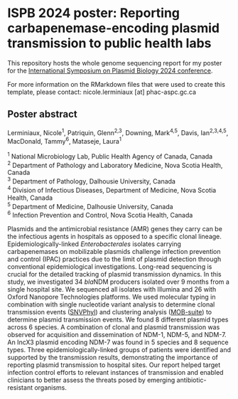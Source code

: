# ISPB 2024 poster: Reporting carbapenemase-encoding plasmid transmission to public health labs 

This repository hosts the whole genome sequencing report for my poster for the [International Symposium on Plasmid Biology 2024 conference](https://smartconf.jp/content/ispb2024).

For more information on the RMarkdown files that were used to create this template, please contact: nicole.lerminiaux [at] phac-aspc.gc.ca

## Poster abstract
Lerminiaux, Nicole<sup>1</sup>, Patriquin, Glenn<sup>2,3</sup>, Downing, Mark<sup>4,5</sup>, Davis, Ian<sup>2,3,4,5</sup>, MacDonald, Tammy<sup>6</sup>, Mataseje, Laura<sup>1</sup>

<sup>1</sup> National Microbiology Lab, Public Health Agency of Canada, Canada  
<sup>2</sup> Department of Pathology and Laboratory Medicine, Nova Scotia Health, Canada  
<sup>3</sup> Department of Pathology, Dalhousie University, Canada  
<sup>4</sup> Division of Infectious Diseases, Department of Medicine, Nova Scotia Health, Canada  
<sup>5</sup> Department of Medicine, Dalhousie University, Canada  
<sup>6</sup> Infection Prevention and Control, Nova Scotia Health, Canada  

Plasmids and the antimicrobial resistance (AMR) genes they carry can be the infectious agents in hospitals as opposed to a specific clonal lineage. Epidemiologically-linked *Enterobacterales* isolates carrying carbapenemases on mobilizable plasmids challenge infection prevention and control (IPAC) practices due to the limit of plasmid detection through conventional epidemiological investigations. Long-read sequencing is crucial for the detailed tracking of plasmid transmission dynamics. In this study, we investigated 34 *bla*NDM producers isolated over 9 months from a single hospital site. We sequenced all isolates with Illumina and 26 with Oxford Nanopore Technologies platforms. We used molecular typing in combination with single nucleotide variant analysis to determine clonal transmission events ([SNVPhyl](https://doi.org/10.1099/mgen.0.000116)) and clustering analysis ([MOB-suite](https://doi.org/10.1099/mgen.0.000206)) to determine plasmid transmission events. We found 8 different plasmid types across 6 species. A combination of clonal and plasmid transmission was observed for acquisition and dissemination of NDM-1, NDM-5, and NDM-7. An IncX3 plasmid encoding NDM-7 was found in 5 species and 8 sequence types. Three epidemiologically-linked groups of patients were identified and supported by the transmission results, demonstrating the importance of reporting plasmid transmission to hospital sites. Our report helped target infection control efforts to relevant instances of transmission and enabled clinicians to better assess the threats posed by emerging antibiotic-resistant organisms.




